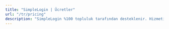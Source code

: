 ```yaml
---
title: "SimpleLogin | Ücretler"
url: "/tr/pricing"
description: "SimpleLogin %100 topluluk tarafından desteklenir. Hizmetin sunulabilmesi ve yeni özelliklerin geliştirilmesi sizlerden gelen desteklere bağlıdır."
---
```


